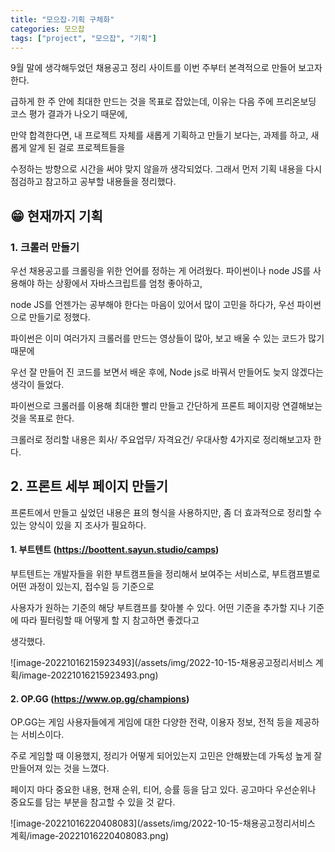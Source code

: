 ```yaml
---
title: "모으잡-기획 구체화"
categories: 모으잡
tags: ["project", "모으잡", "기획"]
---
```




9월 말에 생각해두었던 채용공고 정리 사이트를 이번 주부터 본격적으로 만들어 보고자 한다. 

급하게 한 주 안에 최대한 만드는 것을 목표로 잡았는데, 이유는 다음 주에 프리온보딩 코스 평가 결과가 나오기 때문에, 

만약 합격한다면, 내 프로젝트 자체를 새롭게 기획하고 만들기 보다는, 과제를 하고, 새롭게 알게 된 걸로 프로젝트들을 

수정하는 방향으로 시간을 써야 맞지 않을까 생각되었다. 그래서 먼저 기획 내용을 다시 점검하고 참고하고 공부할 내용들을 정리했다.



## 😁 현재까지 기획



### 1. 크롤러 만들기

우선 채용공고를 크롤링을 위한 언어를 정하는 게 어려웠다. 파이썬이나 node JS를 사용해야 하는 상황에서 자바스크립트를 엄청 좋아하고, 

node JS를 언젠가는 공부해야 한다는 마음이 있어서 많이 고민을 하다가, 우선 파이썬으로 만들기로 정했다.

파이썬은 이미 여러가지 크롤러를 만드는 영상들이 많아, 보고 배울 수 있는 코드가 많기 때문에  

우선 잘 만들어 진 코드를 보면서 배운 후에, Node js로 바꿔서 만들어도 늦지 않겠다는 생각이 들었다.

파이썬으로 크롤러를 이용해 최대한 빨리 만들고 간단하게 프론트 페이지랑 연결해보는 것을 목표로 한다.



크롤러로 정리할 내용은  회사/ 주요업무/ 자격요건/ 우대사항 4가지로 정리해보고자 한다.



## 2. 프론트 세부 페이지 만들기

프론트에서 만들고 싶었던 내용은 표의 형식을 사용하지만, 좀 더 효과적으로 정리할 수 있는 양식이 있을 지  조사가 필요하다. 



#### 1. 부트텐트 (https://boottent.sayun.studio/camps)



부트텐트는 개발자들을 위한 부트캠프들을 정리해서 보여주는 서비스로, 부트캠프별로 어떤 과정이 있는지, 접수일 등 기준으로

사용자가 원하는 기준의 해당 부트캠프를 찾아볼 수 있다. 어떤 기준을 추가할 지나 기준에 따라 필터링할 때 어떻게 할 지 참고하면 좋겠다고 

생각했다.



![image-20221016215923493](/assets/img/2022-10-15-채용공고정리서비스 계획/image-20221016215923493.png)





#### 2. OP.GG (https://www.op.gg/champions)



OP.GG는 게임 사용자들에게 게임에 대한 다양한 전략, 이용자 정보, 전적 등을 제공하는 서비스이다.

주로 게임할 때 이용했지, 정리가 어떻게 되어있는지 고민은 안해봤는데 가독성 높게 잘 만들어져 있는 것을 느꼈다.

페이지 마다 중요한 내용, 현재 순위, 티어, 승률 등을 담고 있다.  공고마다 우선순위나 중요도를 담는 부분을 참고할 수 있을 것 같다.

![image-20221016220408083](/assets/img/2022-10-15-채용공고정리서비스 계획/image-20221016220408083.png)





